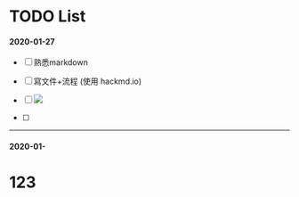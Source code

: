 # TODO List

#### 2020-01-27
- [ ] 熟悉markdown
- [ ] 寫文件+流程 (使用 hackmd.io)
- [ ] ![](https://i.imgur.com/731hhRr.png)

- [ ]

---

#### 2020-01-

# 123